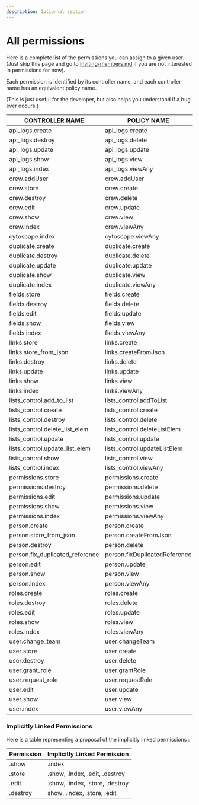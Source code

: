 ```yaml
---
description: Optionnal section
---
```


# All permissions

Here is a complete list of the permissions you can assign to a given user. (Just skip this page and go to [inviting-members.md](../inviting-members.md "mention") if you are not interested in permissions for now).

Each permission is identified by its controller name, and each controller name has an equivalent policy name.&#x20;

(This is just useful for the developer, but also helps you understand if a bug ever occurs.)

| CONTROLLER NAME                   | POLICY NAME                   |
| --------------------------------- | ----------------------------- |
| api\_logs.create                  | api\_logs.create              |
| api\_logs.destroy                 | api\_logs.delete              |
| api\_logs.update                  | api\_logs.update              |
| api\_logs.show                    | api\_logs.view                |
| api\_logs.index                   | api\_logs.viewAny             |
| crew.addUser                      | crew.addUser                  |
| crew.store                        | crew.create                   |
| crew.destroy                      | crew.delete                   |
| crew.edit                         | crew.update                   |
| crew.show                         | crew.view                     |
| crew.index                        | crew.viewAny                  |
| cytoscape.index                   | cytoscape.viewAny             |
| duplicate.create                  | duplicate.create              |
| duplicate.destroy                 | duplicate.delete              |
| duplicate.update                  | duplicate.update              |
| duplicate.show                    | duplicate.view                |
| duplicate.index                   | duplicate.viewAny             |
| fields.store                      | fields.create                 |
| fields.destroy                    | fields.delete                 |
| fields.edit                       | fields.update                 |
| fields.show                       | fields.view                   |
| fields.index                      | fields.viewAny                |
| links.store                       | links.create                  |
| links.store\_from\_json           | links.createFromJson          |
| links.destroy                     | links.delete                  |
| links.update                      | links.update                  |
| links.show                        | links.view                    |
| links.index                       | links.viewAny                 |
| lists\_control.add\_to\_list      | lists\_control.addToList      |
| lists\_control.create             | lists\_control.create         |
| lists\_control.destroy            | lists\_control.delete         |
| lists\_control.delete\_list\_elem | lists\_control.deleteListElem |
| lists\_control.update             | lists\_control.update         |
| lists\_control.update\_list\_elem | lists\_control.updateListElem |
| lists\_control.show               | lists\_control.view           |
| lists\_control.index              | lists\_control.viewAny        |
| permissions.store                 | permissions.create            |
| permissions.destroy               | permissions.delete            |
| permissions.edit                  | permissions.update            |
| permissions.show                  | permissions.view              |
| permissions.index                 | permissions.viewAny           |
| person.create                     | person.create                 |
| person.store\_from\_json          | person.createFromJson         |
| person.destroy                    | person.delete                 |
| person.fix\_duplicated\_reference | person.fixDuplicatedReference |
| person.edit                       | person.update                 |
| person.show                       | person.view                   |
| person.index                      | person.viewAny                |
| roles.create                      | roles.create                  |
| roles.destroy                     | roles.delete                  |
| roles.edit                        | roles.update                  |
| roles.show                        | roles.view                    |
| roles.index                       | roles.viewAny                 |
| user.change\_team                 | user.changeTeam               |
| user.store                        | user.create                   |
| user.destroy                      | user.delete                   |
| user.grant\_role                  | user.grantRole                |
| user.request\_role                | user.requestRole              |
| user.edit                         | user.update                   |
| user.show                         | user.view                     |
| user.index                        | user.viewAny                  |

### Implicitly Linked Permissions <a href="#implicitly-linked-permissions" id="implicitly-linked-permissions"></a>

Here is a table representing a proposal of the implicitly linked permissions :&#x20;

| Permission | Implicitly Linked Permission    |
| ---------- | ------------------------------- |
| .show      | .index                          |
| .store     | .show, .index, .edit, .destroy  |
| .edit      | .show, .index, .store, .destroy |
| .destroy   | show, .index, .store, .edit     |
